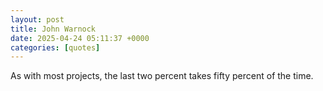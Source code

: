 ```yaml
---
layout: post
title: John Warnock
date: 2025-04-24 05:11:37 +0000
categories: [quotes]
---
```


As with most projects, the last two percent takes fifty percent of the time.  

